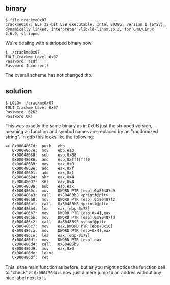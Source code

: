 ## binary

	$ file crackme0x07             
	crackme0x07: ELF 32-bit LSB executable, Intel 80386, version 1 (SYSV), dynamically linked, interpreter /lib/ld-linux.so.2, for GNU/Linux 2.6.9, stripped
	
We're dealing with a stripped binary now!


	$ ./crackme0x07 
	IOLI Crackme Level 0x07
	Password: asdf
	Password Incorrect!
	
The overall scheme has not changed tho.

## solution

	$ LOLO= ./crackme0x07
	IOLI Crackme Level 0x07
	Password: 6262
	Password OK!
	
This was exactly the same binary as in 0x06 just the stripped version, meaning all function and symbol names are replaced by an "randomized string".
In gdb this looks like the following:

	=> 0x0804867d:	push   ebp
	   0x0804867e:	mov    ebp,esp
	   0x08048680:	sub    esp,0x88
	   0x08048686:	and    esp,0xfffffff0
	   0x08048689:	mov    eax,0x0
	   0x0804868e:	add    eax,0xf
	   0x08048691:	add    eax,0xf
	   0x08048694:	shr    eax,0x4
	   0x08048697:	shl    eax,0x4
	   0x0804869a:	sub    esp,eax
	   0x0804869c:	mov    DWORD PTR [esp],0x80487d9
	   0x080486a3:	call   0x80483b8 <printf@plt>
	   0x080486a8:	mov    DWORD PTR [esp],0x80487f2
	   0x080486af:	call   0x80483b8 <printf@plt>
	   0x080486b4:	lea    eax,[ebp-0x78]
	   0x080486b7:	mov    DWORD PTR [esp+0x4],eax
	   0x080486bb:	mov    DWORD PTR [esp],0x80487fd
	   0x080486c2:	call   0x8048398 <scanf@plt>
	   0x080486c7:	mov    eax,DWORD PTR [ebp+0x10]
	   0x080486ca:	mov    DWORD PTR [esp+0x4],eax
	   0x080486ce:	lea    eax,[ebp-0x78]
	   0x080486d1:	mov    DWORD PTR [esp],eax
	   0x080486d4:	call   0x80485b9
	   0x080486d9:	mov    eax,0x0
	   0x080486de:	leave  
	   0x080486df:	ret    


This is the main function as before, but as you might notice the function call to "check" at `0x080486d4` is now just a mere jump to an addres without any nice label next to it.
